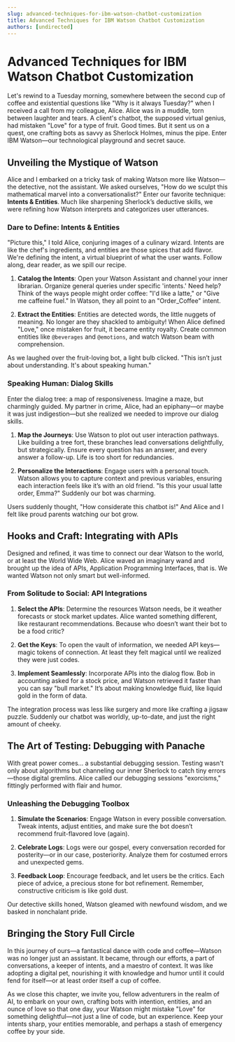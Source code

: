 ```yaml
---
slug: advanced-techniques-for-ibm-watson-chatbot-customization
title: Advanced Techniques for IBM Watson Chatbot Customization
authors: [undirected]
---
```



# Advanced Techniques for IBM Watson Chatbot Customization

Let's rewind to a Tuesday morning, somewhere between the second cup of coffee and existential questions like "Why is it always Tuesday?" when I received a call from my colleague, Alice. Alice was in a muddle, torn between laughter and tears. A client's chatbot, the supposed virtual genius, had mistaken "Love" for a type of fruit. Good times. But it sent us on a quest, one crafting bots as savvy as Sherlock Holmes, minus the pipe. Enter IBM Watson—our technological playground and secret sauce.

## Unveiling the Mystique of Watson

Alice and I embarked on a tricky task of making Watson more like Watson—the detective, not the assistant. We asked ourselves, "How do we sculpt this mathematical marvel into a conversationalist?" Enter our favorite technique: **Intents & Entities**. Much like sharpening Sherlock’s deductive skills, we were refining how Watson interprets and categorizes user utterances.

### Dare to Define: Intents & Entities

"Picture this," I told Alice, conjuring images of a culinary wizard. Intents are like the chef's ingredients, and entities are those spices that add flavor. We're defining the intent, a virtual blueprint of what the user wants. Follow along, dear reader, as we spill our recipe.

1. **Catalog the Intents**: Open your Watson Assistant and channel your inner librarian. Organize general queries under specific 'intents.' Need help? Think of the ways people might order coffee: "I'd like a latte," or "Give me caffeine fuel." In Watson, they all point to an "Order_Coffee" intent.

2. **Extract the Entities**: Entities are detected words, the little nuggets of meaning. No longer are they shackled to ambiguity! When Alice defined "Love," once mistaken for fruit, it became entity royalty. Create common entities like `@beverages` and `@emotions`, and watch Watson beam with comprehension.

As we laughed over the fruit-loving bot, a light bulb clicked. "This isn’t just about understanding. It's about speaking human."

### Speaking Human: Dialog Skills

Enter the dialog tree: a map of responsiveness. Imagine a maze, but charmingly guided. My partner in crime, Alice, had an epiphany—or maybe it was just indigestion—but she realized we needed to improve our dialog skills.

1. **Map the Journeys**: Use Watson to plot out user interaction pathways. Like building a tree fort, these branches lead conversations delightfully, but strategically. Ensure every question has an answer, and every answer a follow-up. Life is too short for redundancies.

2. **Personalize the Interactions**: Engage users with a personal touch. Watson allows you to capture context and previous variables, ensuring each interaction feels like it’s with an old friend. "Is this your usual latte order, Emma?" Suddenly our bot was charming.

Users suddenly thought, "How considerate this chatbot is!" And Alice and I felt like proud parents watching our bot grow.

## Hooks and Craft: Integrating with APIs

Designed and refined, it was time to connect our dear Watson to the world, or at least the World Wide Web. Alice waved an imaginary wand and brought up the idea of APIs, Application Programming Interfaces, that is. We wanted Watson not only smart but well-informed.

### From Solitude to Social: API Integrations

1. **Select the APIs**: Determine the resources Watson needs, be it weather forecasts or stock market updates. Alice wanted something different, like restaurant recommendations. Because who doesn’t want their bot to be a food critic?

2. **Get the Keys**: To open the vault of information, we needed API keys—magic tokens of connection. At least they felt magical until we realized they were just codes.

3. **Implement Seamlessly**: Incorporate APIs into the dialog flow. Bob in accounting asked for a stock price, and Watson retrieved it faster than you can say "bull market." It’s about making knowledge fluid, like liquid gold in the form of data.

The integration process was less like surgery and more like crafting a jigsaw puzzle. Suddenly our chatbot was worldly, up-to-date, and just the right amount of cheeky.

## The Art of Testing: Debugging with Panache

With great power comes… a substantial debugging session. Testing wasn't only about algorithms but channeling our inner Sherlock to catch tiny errors—those digital gremlins. Alice called our debugging sessions "exorcisms," fittingly performed with flair and humor.

### Unleashing the Debugging Toolbox

1. **Simulate the Scenarios**: Engage Watson in every possible conversation. Tweak intents, adjust entities, and make sure the bot doesn’t recommend fruit-flavored love (again).

2. **Celebrate Logs**: Logs were our gospel, every conversation recorded for posterity—or in our case, posteriority. Analyze them for costumed errors and unexpected gems.

3. **Feedback Loop**: Encourage feedback, and let users be the critics. Each piece of advice, a precious stone for bot refinement. Remember, constructive criticism is like gold dust.

Our detective skills honed, Watson gleamed with newfound wisdom, and we basked in nonchalant pride.

## Bringing the Story Full Circle

In this journey of ours—a fantastical dance with code and coffee—Watson was no longer just an assistant. It became, through our efforts, a part of conversations, a keeper of intents, and a maestro of context. It was like adopting a digital pet, nourishing it with knowledge and humor until it could fend for itself—or at least order itself a cup of coffee.

As we close this chapter, we invite you, fellow adventurers in the realm of AI, to embark on your own, crafting bots with intention, entities, and an ounce of love so that one day, your Watson might mistake "Love" for something delightful—not just a line of code, but an experience. Keep your intents sharp, your entities memorable, and perhaps a stash of emergency coffee by your side.
